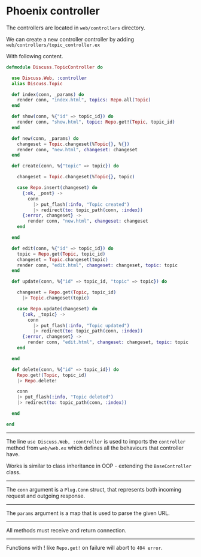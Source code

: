 # Phoenix controller

The controllers are located in `web/controllers` directory.

We can create a new controller controller by adding `web/controllers/topic_controller.ex`

With following content.

```elixir
defmodule Discuss.TopicController do

  use Discuss.Web, :controller
  alias Discuss.Topic

  def index(conn, _params) do
    render conn, "index.html", topics: Repo.all(Topic)
  end

  def show(conn, %{"id" => topic_id}) do
    render conn, "show.html", topic: Repo.get!(Topic, topic_id)
  end

  def new(conn, _params) do
    changeset = Topic.changeset(%Topic{}, %{})
    render conn, "new.html", changeset: changeset
  end

  def create(conn, %{"topic" => topic}) do

    changeset = Topic.changeset(%Topic{}, topic)

    case Repo.insert(changeset) do
      {:ok, _post} ->
        conn
          |> put_flash(:info, "Topic created")
          |> redirect(to: topic_path(conn, :index))
      {:error, changeset} ->
        render conn, "new.html", changeset: changeset
    end

  end

  def edit(conn, %{"id" => topic_id}) do
    topic = Repo.get(Topic, topic_id)
    changeset = Topic.changeset(topic)
    render conn, "edit.html", changeset: changeset, topic: topic
  end

  def update(conn, %{"id" => topic_id, "topic" => topic}) do

    changeset = Repo.get(Topic, topic_id)
      |> Topic.changeset(topic)

    case Repo.update(changeset) do
      {:ok, _topic} ->
        conn
          |> put_flash(:info, "Topic updated")
          |> redirect(to: topic_path(conn, :index))
      {:error, changeset} ->
        render conn, "edit.html", changeset: changeset, topic: topic
    end

  end

  def delete(conn, %{"id" => topic_id}) do
    Repo.get!(Topic, topic_id)
    |> Repo.delete!

    conn
    |> put_flash(:info, "Topic deleted")
    |> redirect(to: topic_path(conn, :index))

  end

end
```

----

The line `use Discuss.Web, :controller` is used to imports the `controller` method from `web/web.ex` which defines all the behaviours that controller have.

Works is similar to class inheritance in OOP - extending the `BaseController` class.

----

The `conn` argument is a `Plug.Conn` struct, that represents both incoming request and outgoing response.

----

The `params` argument is a map that is used to parse the given URL. 

----

All methods must receive and return connection.

----

Functions with ! like `Repo.get!` on failure will abort to `404 error`.